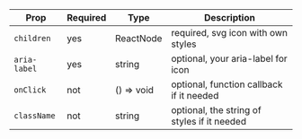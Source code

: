 | Prop | Required | Type | Description |
| --- | --- | --- | --- |
| `children` | yes | ReactNode | required, svg icon with own styles |
| `aria-label` | yes | string | optional, your aria-label for icon |
| `onClick` | not | () => void | optional, function callback if it needed |
| `className` | not | string | optional, the string of styles if it needed |
